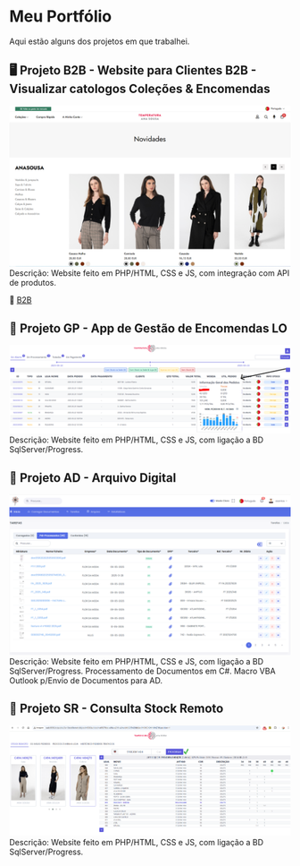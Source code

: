 # Meu Portfólio
Aqui estão alguns dos projetos em que trabalhei.

## 🖥 Projeto B2B - Website para Clientes B2B - Visualizar catologos Coleções & Encomendas
![Print do projeto B2B](https://github.com/cafc3/portfolio/blob/main/B2B2.PNG)
Descrição: Website feito em PHP/HTML, CSS e JS, com integração com API de produtos.

🔗 [B2B](https://b2b.anasousa.com/public/?a=login)

## 📱 Projeto GP - App de Gestão de Encomendas LO
![Print do projeto 1](https://github.com/cafc3/portfolio/blob/main/GP1.PNG)
Descrição: Website feito em PHP/HTML, CSS e JS, com ligação a BD SqlServer/Progress.

## 📱 Projeto AD - Arquivo Digital
![Print do projeto AD](https://github.com/cafc3/portfolio/blob/main/AD2.PNG)
Descrição: Website feito em PHP/HTML, CSS e JS, com ligação a BD SqlServer/Progress. Processamento de Documentos em C#. Macro VBA Outlook p/Envio de Documentos para AD.

## 📱 Projeto SR - Consulta Stock Remoto
![Print do projeto AD](https://github.com/cafc3/portfolio/blob/main/SR.PNG)
Descrição: Website feito em PHP/HTML, CSS e JS, com ligação a BD SqlServer/Progress.
